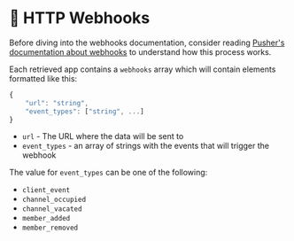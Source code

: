 # 🔗 HTTP Webhooks

Before diving into the webhooks documentation, consider reading [Pusher's documentation about webhooks](https://pusher.com/docs/channels/server\_api/webhooks) to understand how this process works.

Each retrieved app contains a `webhooks` array which will contain elements formatted like this:

```javascript
{
    "url": "string",
    "event_types": ["string", ...]
}
```

* `url` - The URL where the data will be sent to
* `event_types` - an array of strings with the events that will trigger the webhook

The value for `event_types` can be one of the following:

* `client_event`
* `channel_occupied`
* `channel_vacated`
* `member_added`
* `member_removed`

